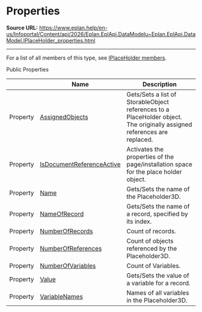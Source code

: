# Properties

**Source URL:** https://www.eplan.help/en-us/Infoportal/Content/api/2026/Eplan.EplApi.DataModelu~Eplan.EplApi.DataModel.IPlaceHolder_properties.html

---

For a list of all members of this type, see [IPlaceHolder members](Eplan.EplApi.DataModelu~Eplan.EplApi.DataModel.IPlaceHolder_members.html).

Public Properties

|  | Name | Description |
| --- | --- | --- |
| Property | [AssignedObjects](Eplan.EplApi.DataModelu~Eplan.EplApi.DataModel.IPlaceHolder~AssignedObjects.html) | Gets/Sets a list of StorableObject references to a PlaceHolder object. The originally assigned references are replaced. |
| Property | [IsDocumentReferenceActive](Eplan.EplApi.DataModelu~Eplan.EplApi.DataModel.IPlaceHolder~IsDocumentReferenceActive.html) | Activates the properties of the page/installation space for the place holder object. |
| Property | [Name](Eplan.EplApi.DataModelu~Eplan.EplApi.DataModel.IPlaceHolder~Name.html) | Gets/Sets the name of the Placeholder3D. |
| Property | [NameOfRecord](Eplan.EplApi.DataModelu~Eplan.EplApi.DataModel.IPlaceHolder~NameOfRecord.html) | Gets/Sets the name of a record, specified by its index. |
| Property | [NumberOfRecords](Eplan.EplApi.DataModelu~Eplan.EplApi.DataModel.IPlaceHolder~NumberOfRecords.html) | Count of records. |
| Property | [NumberOfReferences](Eplan.EplApi.DataModelu~Eplan.EplApi.DataModel.IPlaceHolder~NumberOfReferences.html) | Count of objects referenced by the Placeholder3D. |
| Property | [NumberOfVariables](Eplan.EplApi.DataModelu~Eplan.EplApi.DataModel.IPlaceHolder~NumberOfVariables.html) | Count of Variables. |
| Property | [Value](Eplan.EplApi.DataModelu~Eplan.EplApi.DataModel.IPlaceHolder~Value.html) | Gets/Sets the value of a variable for a record. |
| Property | [VariableNames](Eplan.EplApi.DataModelu~Eplan.EplApi.DataModel.IPlaceHolder~VariableNames.html) | Names of all variables in the Placeholder3D. |


